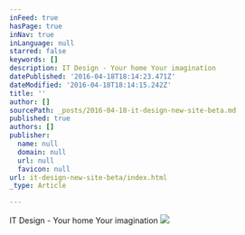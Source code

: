 ```yaml
---
inFeed: true
hasPage: true
inNav: true
inLanguage: null
starred: false
keywords: []
description: IT Design - Your home Your imagination
datePublished: '2016-04-18T18:14:23.471Z'
dateModified: '2016-04-18T18:14:15.242Z'
title: ''
author: []
sourcePath: _posts/2016-04-18-it-design-new-site-beta.md
published: true
authors: []
publisher:
  name: null
  domain: null
  url: null
  favicon: null
url: it-design-new-site-beta/index.html
_type: Article

---
```

IT Design - Your home Your imagination
![](https://the-grid-user-content.s3-us-west-2.amazonaws.com/1f9419e0-fb81-45d0-bede-fceda767bcfa.jpg)